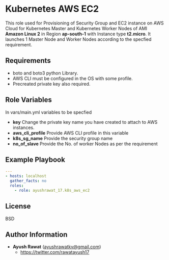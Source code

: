# Kubernetes AWS EC2  

This role used for Provisioning of  Security Group and  EC2 instance on AWS Cloud for Kubernetes Master and Kubernetes Worker Nodes of AMI **Amazon Linux 2** in Region **ap-south-1**  with Instance type **t2.micro**. It launches 1 Master Node and Worker Nodes according to the specfied requirement.

## Requirements

- boto and boto3 python Library.
- AWS CLI must be configured in the OS with some profile.
- Precreated private key also required. 

## Role Variables

In vars/main.yml variables to be specfied
 - **key** Change the private key name you have created to attach to AWS instances.
 - **aws_cli_profile** Provide AWS CLI profile in this variable
 - **k8s_sg_name** Provide the security group name 
 - **no_of_slave** Provide the No. of worker Nodes as per the requirement  

## Example Playbook

```yaml
---
- hosts: localhost
  gather_facts: no
  roles:
    - role: ayushrawat_17.k8s_aws_ec2
```

## License
BSD
## Author Information
   - **Ayush Rawat** (ayushrawatkv@gmail.com)
     - https://twitter.com/rawatayush17
